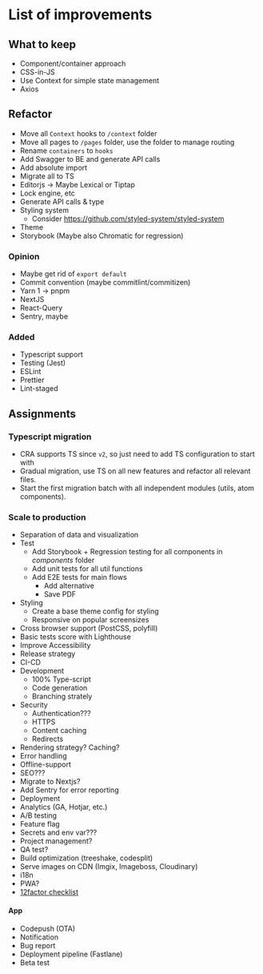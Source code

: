 # List of improvements

## What to keep
- Component/container approach
- CSS-in-JS
- Use Context for simple state management
- Axios



## Refactor
- Move all `Context` hooks to `/context` folder
- Move all pages to `/pages` folder, use the folder to manage routing
- Rename `containers` to `hooks`
- Add Swagger to BE and generate API calls
- Add absolute import
- Migrate all to TS
- Editorjs -> Maybe Lexical or Tiptap
- Lock engine, etc
- Generate API calls & type
- Styling system
  - Consider https://github.com/styled-system/styled-system
- Theme
- Storybook (Maybe also Chromatic for regression)

### Opinion
- Maybe get rid of `export default`
- Commit convention (maybe commitlint/commitizen)
- Yarn 1 -> pnpm
- NextJS
- React-Query
- Sentry, maybe

### Added
- Typescript support
- Testing (Jest)
- ESLint
- Prettier
- Lint-staged

## Assignments
### Typescript migration
- CRA supports TS since `v2`, so just need to add TS configuration to start with
- Gradual migration, use TS on all new features and refactor all relevant files.
- Start the first migration batch with all independent modules (utils, atom components).

### Scale to production
- Separation of data and visualization
- Test
  - Add Storybook + Regression testing for all components in *components* folder
  - Add unit tests for all util functions
  - Add E2E tests for main flows
    - Add alternative
    - Save PDF
- Styling
  - Create a base theme config for styling
  - Responsive on popular screensizes
- Cross browser support (PostCSS, polyfill)
- Basic tests score with Lighthouse
- Improve Accessibility
- Release strategy
- CI-CD
- Development
  - 100% Type-script
  - Code generation
  - Branching strately
- Security
  - Authentication???
  - HTTPS
  - Content caching
  - Redirects
- Rendering strategy? Caching?
- Error handling
- Offline-support
- SEO???
- Migrate to Nextjs?
- Add Sentry for error reporting
- Deployment
- Analytics (GA, Hotjar, etc.)
- A/B testing
- Feature flag
- Secrets and env var???
- Project management?
- QA test?
- Build optimization (treeshake, codesplit)
- Serve images on CDN (Imgix, Imageboss, Cloudinary)
- i18n
- PWA?
- [12factor checklist](https://12factor.net/)

#### App
- Codepush (OTA)
- Notification
- Bug report
- Deployment pipeline (Fastlane)
- Beta test